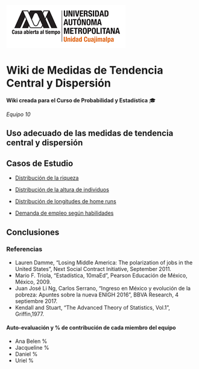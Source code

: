 ![UAM-C](/img/logouamcuajimalpa.png)

# Wiki de Medidas de Tendencia Central y Dispersión

**Wiki creada para el Curso de Probabilidad y Estadística** :mortar_board:

*Equipo 10*

## Uso adecuado de las medidas de tendencia central y dispersión

## Casos de Estudio

  - [Distribución de la riqueza](./casos/caso1.md)

  - [Distribución de la altura de individuos](./casos/caso2.md)

  - [Distribución de longitudes de home runs](./casos/caso3.md)

  - [Demanda de empleo según habilidades](./casos/caso4.md)

## Conclusiones

### Referencias

* Lauren Damme, “Losing Middle America: The polarization of jobs in the United States”, Next Social Contract Initiative, September 2011.
* Mario F. Triola, “Estadística, 10maEd”, Pearson Educación de México, México, 2009.
* Juan José Li Ng, Carlos Serrano, “Ingreso en México y evolución de la pobreza: Apuntes sobre la nueva ENIGH 2016”, BBVA Research, 4 septiembre 2017.
* Kendall and Stuart, “The Advanced Theory of Statistics, Vol.1”, Griffin,1977.

#### Auto-evaluación y % de contribución de cada miembro del equipo

* Ana Belen %
* Jacqueline %
* Daniel %
* Uriel %
